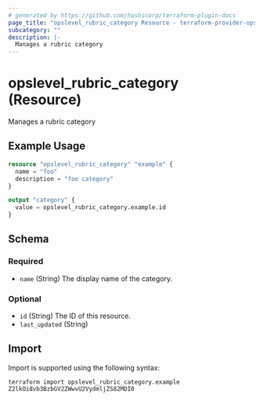 ```yaml
---
# generated by https://github.com/hashicorp/terraform-plugin-docs
page_title: "opslevel_rubric_category Resource - terraform-provider-opslevel"
subcategory: ""
description: |-
  Manages a rubric category
---
```


# opslevel_rubric_category (Resource)

Manages a rubric category

## Example Usage

```terraform
resource "opslevel_rubric_category" "example" {
  name = "foo"
  description = "foo category"
}

output "category" {
  value = opslevel_rubric_category.example.id
}
```

<!-- schema generated by tfplugindocs -->
## Schema

### Required

- `name` (String) The display name of the category.

### Optional

- `id` (String) The ID of this resource.
- `last_updated` (String)

## Import

Import is supported using the following syntax:

```shell
terraform import opslevel_rubric_category.example Z2lkOi8vb3BzbGV2ZWwvU2VydmljZS82MDI0
```
